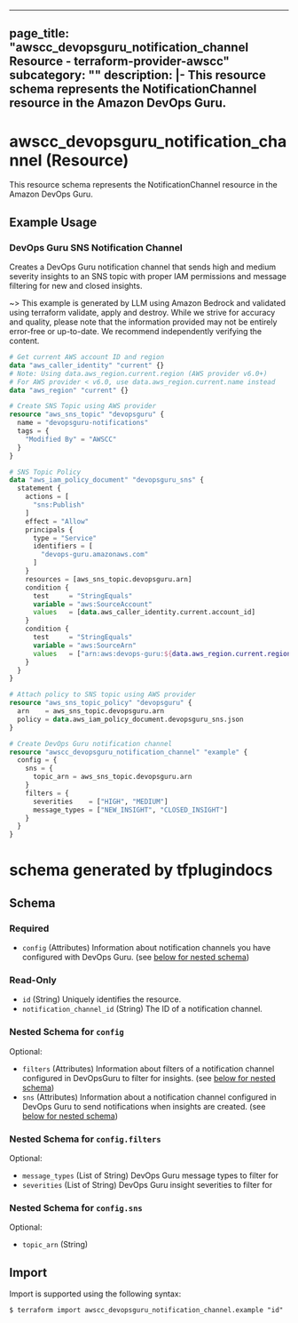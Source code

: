 
---
page_title: "awscc_devopsguru_notification_channel Resource - terraform-provider-awscc"
subcategory: ""
description: |-
  This resource schema represents the NotificationChannel resource in the Amazon DevOps Guru.
---

# awscc_devopsguru_notification_channel (Resource)

This resource schema represents the NotificationChannel resource in the Amazon DevOps Guru.

## Example Usage

### DevOps Guru SNS Notification Channel

Creates a DevOps Guru notification channel that sends high and medium severity insights to an SNS topic with proper IAM permissions and message filtering for new and closed insights.

~> This example is generated by LLM using Amazon Bedrock and validated using terraform validate, apply and destroy. While we strive for accuracy and quality, please note that the information provided may not be entirely error-free or up-to-date. We recommend independently verifying the content.

```terraform
# Get current AWS account ID and region
data "aws_caller_identity" "current" {}
# Note: Using data.aws_region.current.region (AWS provider v6.0+)
# For AWS provider < v6.0, use data.aws_region.current.name instead
data "aws_region" "current" {}

# Create SNS Topic using AWS provider
resource "aws_sns_topic" "devopsguru" {
  name = "devopsguru-notifications"
  tags = {
    "Modified By" = "AWSCC"
  }
}

# SNS Topic Policy
data "aws_iam_policy_document" "devopsguru_sns" {
  statement {
    actions = [
      "sns:Publish"
    ]
    effect = "Allow"
    principals {
      type = "Service"
      identifiers = [
        "devops-guru.amazonaws.com"
      ]
    }
    resources = [aws_sns_topic.devopsguru.arn]
    condition {
      test     = "StringEquals"
      variable = "aws:SourceAccount"
      values   = [data.aws_caller_identity.current.account_id]
    }
    condition {
      test     = "StringEquals"
      variable = "aws:SourceArn"
      values   = ["arn:aws:devops-guru:${data.aws_region.current.region}:${data.aws_caller_identity.current.account_id}:*"]
    }
  }
}

# Attach policy to SNS topic using AWS provider
resource "aws_sns_topic_policy" "devopsguru" {
  arn    = aws_sns_topic.devopsguru.arn
  policy = data.aws_iam_policy_document.devopsguru_sns.json
}

# Create DevOps Guru notification channel
resource "awscc_devopsguru_notification_channel" "example" {
  config = {
    sns = {
      topic_arn = aws_sns_topic.devopsguru.arn
    }
    filters = {
      severities    = ["HIGH", "MEDIUM"]
      message_types = ["NEW_INSIGHT", "CLOSED_INSIGHT"]
    }
  }
}
```

# schema generated by tfplugindocs
## Schema

### Required

- `config` (Attributes) Information about notification channels you have configured with DevOps Guru. (see [below for nested schema](#nestedatt--config))

### Read-Only

- `id` (String) Uniquely identifies the resource.
- `notification_channel_id` (String) The ID of a notification channel.

<a id="nestedatt--config"></a>
### Nested Schema for `config`

Optional:

- `filters` (Attributes) Information about filters of a notification channel configured in DevOpsGuru to filter for insights. (see [below for nested schema](#nestedatt--config--filters))
- `sns` (Attributes) Information about a notification channel configured in DevOps Guru to send notifications when insights are created. (see [below for nested schema](#nestedatt--config--sns))

<a id="nestedatt--config--filters"></a>
### Nested Schema for `config.filters`

Optional:

- `message_types` (List of String) DevOps Guru message types to filter for
- `severities` (List of String) DevOps Guru insight severities to filter for


<a id="nestedatt--config--sns"></a>
### Nested Schema for `config.sns`

Optional:

- `topic_arn` (String)

## Import

Import is supported using the following syntax:

```shell
$ terraform import awscc_devopsguru_notification_channel.example "id"
```
